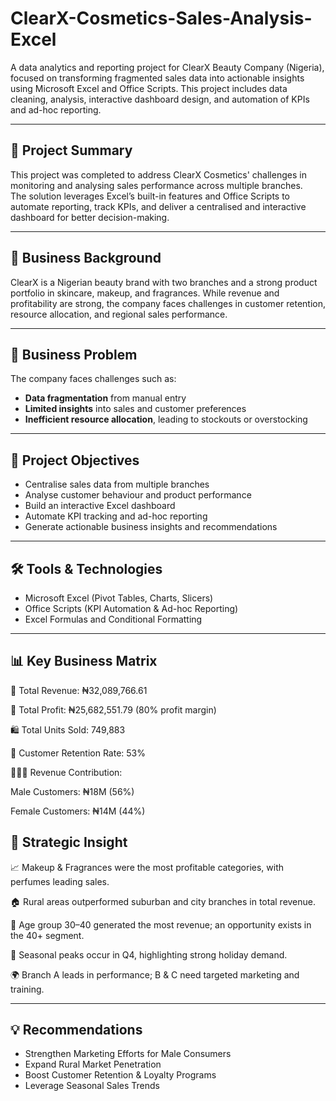 # ClearX-Cosmetics-Sales-Analysis-Excel

A data analytics and reporting project for ClearX Beauty Company (Nigeria), focused on transforming fragmented sales data into actionable insights using Microsoft Excel and Office Scripts. This project includes data cleaning, analysis, interactive dashboard design, and automation of KPIs and ad-hoc reporting.

---

## 🧾 Project Summary

This project was completed to address ClearX Cosmetics' challenges in monitoring and analysing sales performance across multiple branches.  
The solution leverages Excel’s built-in features and Office Scripts to automate reporting, track KPIs, and deliver a centralised and interactive dashboard for better decision-making.

---

## 🧠 Business Background

ClearX is a Nigerian beauty brand with two branches and a strong product portfolio in skincare, makeup, and fragrances. While revenue and profitability are strong, the company faces challenges in customer retention, resource allocation, and regional sales performance.

---

## 🚩 Business Problem

The company faces challenges such as:

- **Data fragmentation** from manual entry  
- **Limited insights** into sales and customer preferences  
- **Inefficient resource allocation**, leading to stockouts or overstocking

---

## 📌 Project Objectives

- Centralise sales data from multiple branches  
- Analyse customer behaviour and product performance  
- Build an interactive Excel dashboard  
- Automate KPI tracking and ad-hoc reporting  
- Generate actionable business insights and recommendations

---

## 🛠 Tools & Technologies

- Microsoft Excel (Pivot Tables, Charts, Slicers)  
- Office Scripts (KPI Automation & Ad-hoc Reporting)  
- Excel Formulas and Conditional Formatting

---

## 📊 Key Business Matrix

🧾 Total Revenue: ₦32,089,766.61

💸 Total Profit: ₦25,682,551.79 (80% profit margin)

🛍 Total Units Sold: 749,883

🔁 Customer Retention Rate: 53%

🧑‍🤝‍🧑 Revenue Contribution:

Male Customers: ₦18M (56%)

Female Customers: ₦14M (44%)

## 🧠 Strategic Insight

📈 Makeup & Fragrances were the most profitable categories, with perfumes leading sales.

🏠 Rural areas outperformed suburban and city branches in total revenue.

🧓 Age group 30–40 generated the most revenue; an opportunity exists in the 40+ segment.

🛒 Seasonal peaks occur in Q4, highlighting strong holiday demand.

🌍 Branch A leads in performance; B & C need targeted marketing and training.

---

## 💡 Recommendations

- Strengthen Marketing Efforts for Male Consumers  
- Expand Rural Market Penetration  
- Boost Customer Retention & Loyalty Programs  
- Leverage Seasonal Sales Trends
